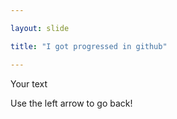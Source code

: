 ```yaml
---

layout: slide

title: "I got progressed in github"

---
```


Your text

Use the left arrow to go back!
